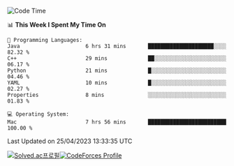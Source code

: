 
<!--START_SECTION:waka-->
![Code Time](http://img.shields.io/badge/Code%20Time-2%2C669%20hrs%2059%20mins-blue)

📊 **This Week I Spent My Time On** 

```text
💬 Programming Languages: 
Java                     6 hrs 31 mins       █████████████████████░░░░   82.32 % 
C++                      29 mins             ██░░░░░░░░░░░░░░░░░░░░░░░   06.17 % 
Python                   21 mins             █░░░░░░░░░░░░░░░░░░░░░░░░   04.46 % 
YAML                     10 mins             █░░░░░░░░░░░░░░░░░░░░░░░░   02.27 % 
Properties               8 mins              ░░░░░░░░░░░░░░░░░░░░░░░░░   01.83 % 

💻 Operating System: 
Mac                      7 hrs 56 mins       █████████████████████████   100.00 % 
```


 Last Updated on 25/04/2023 13:33:35 UTC
<!--END_SECTION:waka-->
[![Solved.ac프로필](http://mazassumnida.wtf/api/generate_badge?boj=hckim96)](https://solved.ac/hckim96)[![CodeForces Profile](https://cf.leed.at?id=hckim96)](https://codeforces.com/profile/hckim96)

